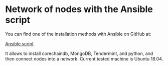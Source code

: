 # Network of nodes with the Ansible script 

You can find one of the installation methods with Ansible on GitHub at:

[Ansible script](https://github.com/corechaindb/corechaindb-node-ansible)

It allows to install corechaindb, MongoDB, Tendermint, and python, and then connect nodes into a network. Current tested machine is Ubuntu 18.04. 